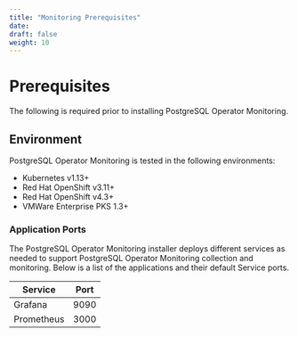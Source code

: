 ```yaml
---
title: "Monitoring Prerequisites"
date:
draft: false
weight: 10
---
```


# Prerequisites

The following is required prior to installing PostgreSQL Operator Monitoring.

## Environment

PostgreSQL Operator Monitoring is tested in the following environments:

* Kubernetes v1.13+
* Red Hat OpenShift v3.11+
* Red Hat OpenShift v4.3+
* VMWare Enterprise PKS 1.3+

### Application Ports

The PostgreSQL Operator Monitoring installer deploys different services as needed to support 
PostgreSQL Operator Monitoring collection and monitoring. Below is a list of the applications
and their default Service ports.

| Service | Port |
| --- | --- |
| Grafana | 9090 |
| Prometheus | 3000 |
